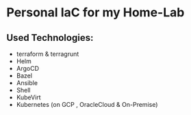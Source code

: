 # Personal IaC for my Home-Lab


## Used Technologies:
 - terraform & terragrunt
 - Helm
 - ArgoCD
 - Bazel
 - Ansible
 - Shell
 - KubeVirt
 - Kubernetes (on GCP , OracleCloud & On-Premise)
